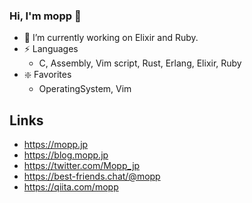 ### Hi, I'm mopp :wave:
- :telescope: I’m currently working on Elixir and Ruby.
- :zap: Languages
  - C, Assembly, Vim script, Rust, Erlang, Elixir, Ruby
- :sparkle: Favorites
  - OperatingSystem, Vim

## Links
- https://mopp.jp
- https://blog.mopp.jp
- https://twitter.com/Mopp_jp
- https://best-friends.chat/@mopp
- https://qiita.com/mopp
